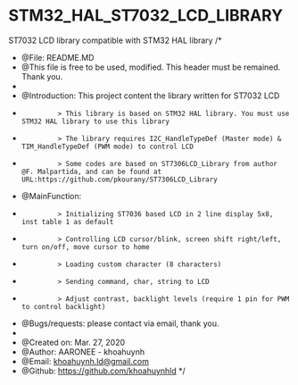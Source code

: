 # STM32_HAL_ST7032_LCD_LIBRARY
ST7032 LCD library compatible with STM32 HAL library 
/*
 *	@File: README.MD
 *	@This file is free to be used, modified. This header must be remained. Thank you.
 *
 *	@Introduction: This project content the library written for ST7032 LCD
 *				> This library is based on STM32 HAL library. You must use STM32 HAL library to use this library
 *				> The library requires I2C_HandleTypeDef (Master mode) & TIM_HandleTypeDef (PWM mode) to control LCD
 *				> Some codes are based on ST7306LCD_Library from author @F. Malpartida, and can be found at URL:https://github.com/pkourany/ST7306LCD_Library
 *	@MainFunction:
 *				> Initializing ST7036 based LCD in 2 line display 5x8, inst table 1 as default
 *				> Controlling LCD cursor/blink, screen shift right/left, turn on/off, move cursor to home
 * 				> Loading custom character (8 characters)
 * 				> Sending command, char, string to LCD
 * 				> Adjust contrast, backlight levels (require 1 pin for PWM to control backlight)
 *	@Bugs/requests: please contact via email, thank you.
 *
 *  @Created on: Mar. 27, 2020
 *  @Author: AARONEE - khoahuynh
 * 	@Email: khoahuynh.ld@gmail.com
 * 	@Github: https://github.com/khoahuynhld
 */
